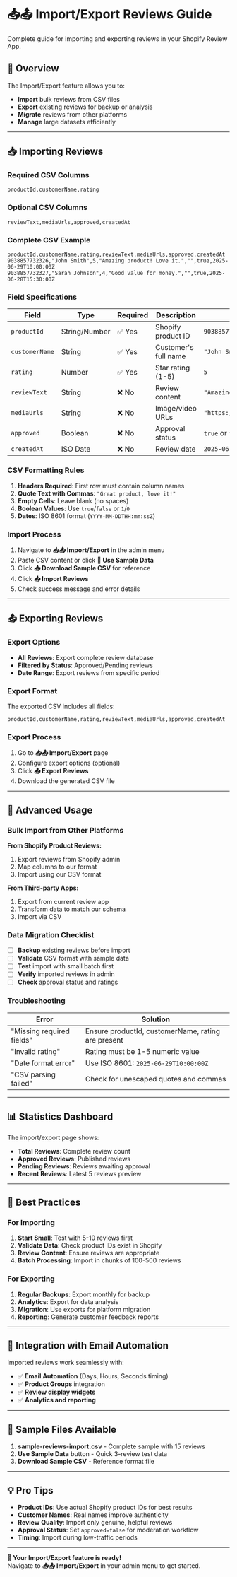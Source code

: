 # 📥📤 Import/Export Reviews Guide

Complete guide for importing and exporting reviews in your Shopify Review App.

## 🎯 **Overview**

The Import/Export feature allows you to:
- **Import** bulk reviews from CSV files
- **Export** existing reviews for backup or analysis
- **Migrate** reviews from other platforms
- **Manage** large datasets efficiently

---

## 📥 **Importing Reviews**

### **Required CSV Columns**
```csv
productId,customerName,rating
```

### **Optional CSV Columns**
```csv
reviewText,mediaUrls,approved,createdAt
```

### **Complete CSV Example**
```csv
productId,customerName,rating,reviewText,mediaUrls,approved,createdAt
9038857732326,"John Smith",5,"Amazing product! Love it.","",true,2025-06-29T10:00:00Z
9038857732327,"Sarah Johnson",4,"Good value for money.","",true,2025-06-28T15:30:00Z
```

### **Field Specifications**

| Field | Type | Required | Description | Example |
|-------|------|----------|-------------|---------|
| `productId` | String/Number | ✅ Yes | Shopify product ID | `9038857732326` |
| `customerName` | String | ✅ Yes | Customer's full name | `"John Smith"` |
| `rating` | Number | ✅ Yes | Star rating (1-5) | `5` |
| `reviewText` | String | ❌ No | Review content | `"Amazing product!"` |
| `mediaUrls` | String | ❌ No | Image/video URLs | `"https://example.com/img.jpg"` |
| `approved` | Boolean | ❌ No | Approval status | `true` or `false` |
| `createdAt` | ISO Date | ❌ No | Review date | `2025-06-29T10:00:00Z` |

### **CSV Formatting Rules**

1. **Headers Required**: First row must contain column names
2. **Quote Text with Commas**: `"Great product, love it!"`
3. **Empty Cells**: Leave blank (no spaces)
4. **Boolean Values**: Use `true`/`false` or `1`/`0`
5. **Dates**: ISO 8601 format (`YYYY-MM-DDTHH:mm:ssZ`)

### **Import Process**

1. Navigate to **📥📤 Import/Export** in the admin menu
2. Paste CSV content or click **📝 Use Sample Data**
3. Click **📥 Download Sample CSV** for reference
4. Click **📥 Import Reviews**
5. Check success message and error details

---

## 📤 **Exporting Reviews**

### **Export Options**
- **All Reviews**: Export complete review database
- **Filtered by Status**: Approved/Pending reviews
- **Date Range**: Export reviews from specific period

### **Export Format**
The exported CSV includes all fields:
```csv
productId,customerName,rating,reviewText,mediaUrls,approved,createdAt
```

### **Export Process**

1. Go to **📥📤 Import/Export** page
2. Configure export options (optional)
3. Click **📤 Export Reviews**
4. Download the generated CSV file

---

## 🔧 **Advanced Usage**

### **Bulk Import from Other Platforms**

**From Shopify Product Reviews:**
1. Export reviews from Shopify admin
2. Map columns to our format
3. Import using our CSV format

**From Third-party Apps:**
1. Export from current review app
2. Transform data to match our schema
3. Import via CSV

### **Data Migration Checklist**

- [ ] **Backup** existing reviews before import
- [ ] **Validate** CSV format with sample data
- [ ] **Test** import with small batch first
- [ ] **Verify** imported reviews in admin
- [ ] **Check** approval status and ratings

### **Troubleshooting**

| Error | Solution |
|-------|----------|
| "Missing required fields" | Ensure productId, customerName, rating are present |
| "Invalid rating" | Rating must be 1-5 numeric value |
| "Date format error" | Use ISO 8601: `2025-06-29T10:00:00Z` |
| "CSV parsing failed" | Check for unescaped quotes and commas |

---

## 📊 **Statistics Dashboard**

The import/export page shows:
- **Total Reviews**: Complete review count
- **Approved Reviews**: Published reviews
- **Pending Reviews**: Reviews awaiting approval
- **Recent Reviews**: Latest 5 reviews preview

---

## 🎯 **Best Practices**

### **For Importing**
1. **Start Small**: Test with 5-10 reviews first
2. **Validate Data**: Check product IDs exist in Shopify
3. **Review Content**: Ensure reviews are appropriate
4. **Batch Processing**: Import in chunks of 100-500 reviews

### **For Exporting**
1. **Regular Backups**: Export monthly for backup
2. **Analytics**: Export for data analysis
3. **Migration**: Use exports for platform migration
4. **Reporting**: Generate customer feedback reports

---

## 🚀 **Integration with Email Automation**

Imported reviews work seamlessly with:
- ✅ **Email Automation** (Days, Hours, Seconds timing)
- ✅ **Product Groups** integration
- ✅ **Review display widgets**
- ✅ **Analytics and reporting**

---

## 📝 **Sample Files Available**

1. **sample-reviews-import.csv** - Complete sample with 15 reviews
2. **Use Sample Data** button - Quick 3-review test data
3. **Download Sample CSV** - Reference format file

---

## 💡 **Pro Tips**

- **Product IDs**: Use actual Shopify product IDs for best results
- **Customer Names**: Real names improve authenticity
- **Review Quality**: Import only genuine, helpful reviews
- **Approval Status**: Set `approved=false` for moderation workflow
- **Timing**: Import during low-traffic periods

---

**🎉 Your Import/Export feature is ready!**  
Navigate to **📥📤 Import/Export** in your admin menu to get started. 